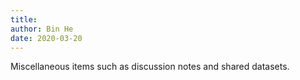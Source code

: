 ```yaml
---
title: 
author: Bin He
date: 2020-03-20
---
```


Miscellaneous items such as discussion notes and shared datasets.
